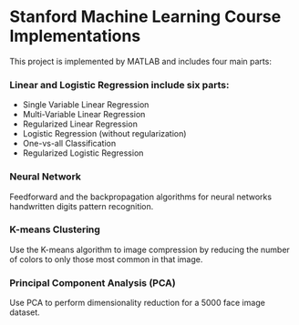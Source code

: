 # Stanford Machine Learning Course Implementations

This project is implemented by MATLAB and includes  four main parts: 

### Linear and Logistic Regression include six parts: 
  * Single Variable Linear Regression 
  * Multi-Variable Linear Regression 
  * Regularized Linear Regression
  * Logistic Regression (without regularization)
  * One-vs-all Classification
  * Regularized Logistic Regression
### Neural Network 
  Feedforward and the backpropagation algorithms for neural networks handwritten digits pattern recognition. 
### K-means Clustering
  Use the K-means algorithm to image compression by reducing the number of colors to only those most common in that image. 
### Principal Component Analysis (PCA)
  Use PCA to perform dimensionality reduction for a 5000 face image dataset.
